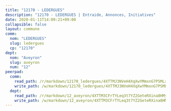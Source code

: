 ```yaml
---
title: "12170 - LEDERGUES"
description: "12170 - LEDERGUES | Entraide, Annonces, Initiatives"
date: 2020-01-11T14:09:21+09:00
collapsible: false
layout: commune
comm:
  nom: "LEDERGUES"
  slug: ledergues
  cp: "12170"
dept:
  nom: "Aveyron"
  slug: aveyron
  num: "12"
peerpad:
  comm:
    read_path: /r/markdown/12170_ledergues/4XTTMJ3NVeH4XqXwYMmxnG7PSMLxuoE8NSG2jpTzTvVov14Zh
    write_path: /w/markdown/12170_ledergues/4XTTMJ3NVeH4XqXwYMmxnG7PSMLxuoE8NSG2jpTzTvVov14Zh-K3TgV5JSA8csDfag1QL4q9T75bZTvAfEGXzkoVcXH2V3j62kzs1fSc38wJoW1ZwNdBTT7PFW7Nfb73i9Lv58app8GApfnND4yc2kxx22Jhsf4JPgvAWpYMU9Doxg9zibUVuEFYY3
  dept:
    read_path: /r/markdown/12_aveyron/4XTTM3CFrTYLeq3t7YZ2GeteRXina8HMy585xLdATaEm28gJq
    write_path: /w/markdown/12_aveyron/4XTTM3CFrTYLeq3t7YZ2GeteRXina8HMy585xLdATaEm28gJq-K3TgUfu3tdsvnJNzfCjLcQBm4uQ83gag77qnaAo9pjUvbpQyfAVAxJdyULKffeJFVcGHHVraYZNVQhiGBeBUKBFLy2Vr8dapgU6tQCmoJQ6dgnoqRGmK9bSxqhW9VArfxRuTPcgV
---
```


